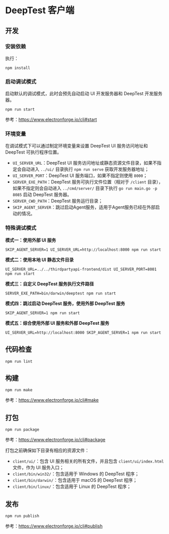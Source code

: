 # DeepTest 客户端

## 开发

### 安装依赖

执行：

```
npm install
```

### 启动调试模式

启动默认的调试模式，此时会预先自动启动 UI 开发服务器和 DeepTest 开发服务器。

```
npm run start
```

参考：https://www.electronforge.io/cli#start

### 环境变量

在调试模式下可以通过制定环境变量来设置 DeepTest UI 服务访问地址和 DeepTest 可执行程序位置。

* `UI_SERVER_URL`：DeepTest UI 服务访问地址或静态资源文件目录，如果不指定会自动进入 `../ui/` 目录执行 `npm run serve` 获取开发服务器地址；
* `UI_SERVER_PORT`：DeepTest UI 服务端口，如果不指定则使用 `8000`；
* `SERVER_EXE_PATH`：DeepTest 服务可执行文件位置（相对于 `/client` 目录），如果不指定则会自动进入 `../cmd/server/` 目录下执行 `go run main.go -p 8085` 启动 DeepTest 服务器。
* `SERVER_CWD_PATH`：DeepTest 服务运行目录；
* `SKIP_AGENT_SERVER`：跳过启动Agent服务，适用于Agent服务已经在外部启动的情况。

### 特殊调试模式

**模式一：使用外部 UI 服务**

```
SKIP_AGENT_SERVER=1 UI_SERVER_URL=http://localhost:8000 npm run start
```

**模式二：使用本地 UI 静态文件目录**

```
UI_SERVER_URL=../../thirdpartyapi-frontend/dist UI_SERVER_PORT=8001 npm run start
```

**模式三：自定义 DeepTest 服务执行文件路径**

```
SERVER_EXE_PATH=bin/darwin/deeptest npm run start
```

**模式四：跳过启动 DeepTest 服务，使用外部 DeepTest 服务**

```
SKIP_AGENT_SERVER=1 npm run start
```

**模式五：综合使用外部 UI 服务和外部 DeepTest 服务**

```
UI_SERVER_URL=http://localhost:8000 SKIP_AGENT_SERVER=1 npm run start
```

## 代码检查

```
npm run lint
```

## 构建

```
npm run make
```

参考：https://www.electronforge.io/cli#make

## 打包

```
npm run package
```

参考：https://www.electronforge.io/cli#package

打包之前确保如下目录有相应的资源文件：

* `client/ui/`：包含 UI 服务相关的所有文件，并且包含 `client/ui/index.html` 文件，作为 UI 服务入口；
* `client/bin/win32/`：包含适用于 Windows 的 DeepTest 程序；
* `client/bin/darwin/`：包含适用于 macOS 的 DeepTest 程序；
* `client/bin/linux/`：包含适用于 Linux 的 DeepTest 程序；

## 发布

```
npm run publish
```

参考：https://www.electronforge.io/cli#publish
